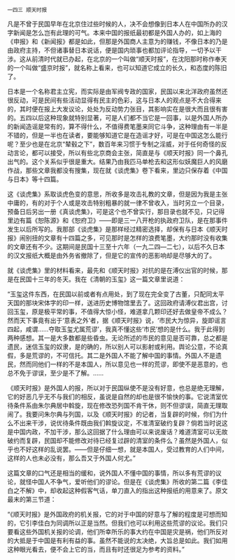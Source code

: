     一四三 顺天时报 

   凡是不曾于民国早年在北京住过些时候的人，决不会想像到日本人在中国所办的汉字新闻是怎么岂有此理的可气。本来中国的报纸最初都是外国人办的，如上海的《申报》和《新闻报》都是如此，但那是外国商人主意为的赚钱，不像日本的乃是由政府主持，不但诸事替日本说话，便是国内琐事也都加评论指导，一切予以干涉。这从前清时代就已办起，在北京的一个叫做“顺天时报”，在沈阳那时称作奉天的一个叫做“盛京时报”，就名称上看来，也可以知道它成立的长久，和态度的陈旧了。

   日本是一个名称君主立宪，而实际是由军阀专政的国家，民国以来北洋政府虽然还很反动，可是民间有些活动显得有民主的色彩，这与日本人的观点是不大合得来的，其时便在报上大发议论，处处为反动势力张目，其影响实在是很大而且很有害的。五四以后这种现象就特别显著，可是人们都不当它是一回事，以是外国人所办的新闻造谣是常有的，算不得什么，不值得费笔墨来同它斗争，这种理由有一半是不错的，但是一半也在读者，要能够知道它是在造谣才好，可是在中国这怎么能行呢？至少也是在北京“辇毂之下”，数百年来习惯于专制之淫威，对于任何奇怪的反动言论，都可以接受，所以有些北京商会主张，简直是与《顺天时报》同一个鼻孔出气的。这个关系似乎很是重大。结果乃由我匹马单枪去和这形似妖魔巨人的风磨作战，那些文章我都没有搜集，现在就《谈虎集》卷下看来，里边只保存着《中国与日本》等十四篇。

   这《谈虎集》系取谈虎色变的意思，所收多是攻击礼教的文章，但是因为我是主张中庸的，有的对于个人或是攻击特别粗暴的就一律不曾收入，当时另立一个目录，预备日后另出一册《真谈虎集》，可是这个也不曾实行，那目录也就不见，只记得里边有篇《恕陈源》和《恕府卫》——即是三一八开枪的执政府卫队，是在那事件发生以后所写的。我那部《谈虎集》是那样经过精密选择，却保有与日本《顺天时报》闹别扭的文章有十四篇之多，可见那时是怎样的浪费笔墨，大约那时没有收集的文章还有不少。这期间是民国十三至十六年（一九二四—二七），以后不久日本的汉文报纸大概是由外务省撤除了，但是它的宣传的恶影响却是尽够大的了。

   就《谈虎集》里的材料看来，最先和《顺天时报》对抗的是在溥仪出官的时候，那是在民国十三年的冬天。我在《清朝的玉玺》这一篇文章里说道：

   “玉玺这件东西，在民国以前或者有点用处，到了现在完全变了古董，只配同太平天国的那块宋体字的印一样，送进历史博物馆里去了。这回政府请溥仪君出宫，讨回玉玺，原是极平常的事，不值得大惊小怪，难道拿几颗印还好去做皇帝不成么？然而天下事竟有出于‘意表之外’者，据《顺天时报》说，‘市民大为惊异，旋即谣言四起，咸谓……夺取玉玺尤属荒谬’，我真不懂这些‘市民’想的是什么。我于此得到两种感想。其一是大多数都是些昏虫。无论所述的市民的意见是否可靠，总之都是遗民，迷信玉玺的奴隶，是的确的，所以别人可以影射或利用。舆论公意，不论真假，多是荒谬的，不可信托。其二是外国人不能了解中国的事情。外国人不是遗民，然而同他们一样的不是本国人，所以意见也一样的荒谬，即使不是恶意的，也总不免于谬误，至少是不了解。……

   《顺天时报》是外国人的报，所以对于民国纵使不是没有好意，也总是绝无理解，它的好恶几乎无不与我们的相反，虽说是自然的却也是很不愉快的事。它说清室优待条件系由朱尔典居中斡旋，现在修改恐列国不肯干休，则不但谬误，简直无理取闹了。我要问朱尔典与列国，以及《顺天时报》的记者，当复辟的时候，你们为什么不出来干涉，说优待条件既由我们斡旋议定，不准清室破约复辟？倘若当时说这是中国内政，不加干涉，那么这回据了什么理由可以来说废话？难道清室可以无故破约而复辟，民国却不能修改对待已经复过辟的清室的条件么？虽然是外国人，似乎也不好这样的乱说罢。——但是仔细一想，就是本国人，受过教育的人们中间，这样的人也未必没有，那么吾又于外国人何尤。”

   这篇文章的口气还是相当的缓和，说外国人不懂中国的事情，所以多有荒谬的议论，就怪中国人不争气，爱听他们的谬论。但是在《谈虎集》所收的第二篇《李佳白之不解》中，却收起这种假客气话，单刀直入的指出这种报纸的用意来了。原文最末的第三节道：

   “《顺天时报》是外国政府的机关报，它的对于中国的好意与了解的程度是可想而知的，它引李佳白为同调所以正是当然。但我们也可以利用这些荒谬的议论。我们只要看这些外国机关报的论调，他们所幸所乐的事大约在中国是灾是祸，他们所反对的大抵是于中国是有利有益的事。虽然不能说的太决绝，大旨总是如此。我们如用这种眼光看去，便不会上它的当，而且有时还很足为参考的资料。”

